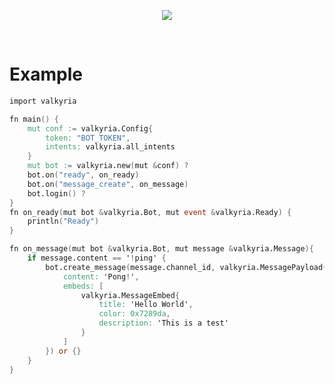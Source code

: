 <p align="center">
  	<img src="https://media.discordapp.net/attachments/911964535060070453/939835510329839656/Valkyria.png?width=500&height=200">
</p>
</br>
 
# Example
  
```v
import valkyria

fn main() {
	mut conf := valkyria.Config{
		token: "BOT_TOKEN",
		intents: valkyria.all_intents
	}
	mut bot := valkyria.new(mut &conf) ?
	bot.on("ready", on_ready)
	bot.on("message_create", on_message)
	bot.login() ?
}
fn on_ready(mut bot &valkyria.Bot, mut event &valkyria.Ready) {
  	println("Ready")
}

fn on_message(mut bot &valkyria.Bot, mut message &valkyria.Message){
    if message.content == '!ping' {
        bot.create_message(message.channel_id, valkyria.MessagePayload{
            content: 'Pong!',
            embeds: [
                valkyria.MessageEmbed{
                    title: 'Hello World',
                    color: 0x7289da,
                    description: 'This is a test'
                }
            ]
        }) or {}
    }
}
```